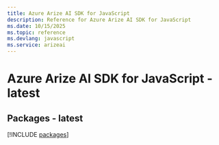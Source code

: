```yaml
---
title: Azure Arize AI SDK for JavaScript
description: Reference for Azure Arize AI SDK for JavaScript
ms.date: 10/15/2025
ms.topic: reference
ms.devlang: javascript
ms.service: arizeai
---
```

# Azure Arize AI SDK for JavaScript - latest
## Packages - latest
[!INCLUDE [packages](arize-ai-index.md)]
